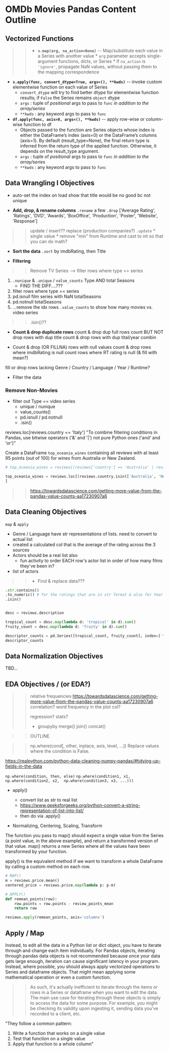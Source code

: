 # OMDb Movies Pandas Content Outline

## Vectorized Functions

>>* **`s.map(arg, na_action=None)`** -- Map/substitute each value in a Series with another value
    * `arg` parameter accepts single-argument functions, dicts, or Series
    * If `na_action` is `'ignore'`, propagate NaN values, without passing them to the mapping correspondence
* **`s.apply(func, convert_dtype=True, args=(), **kwds)`** -- invoke custom elementwise function on each value of Series
    * `convert_dtype` will try to find better dtype for elementwise function results; if `False` the Series remains `object` dtype
    * `args` : tuple of *positional* args to pass to `func` *in addition to the array/series*
    * `**kwds` : any keyword args to pass to `func`
* **`df.apply(func, axis=0, args=(), **kwds)`** -- apply row-wise or column-wise function to df
    * Objects passed to the function are Series objects whose index is either the DataFrame’s index (axis=0) or the DataFrame’s columns (axis=1). By default (result_type=None), the final return type is inferred from the return type of the applied function. Otherwise, it depends on the result_type argument.
    * `args` : tuple of *positional* args to pass to `func` *in addition to the array/series*
    * `**kwds` : any keyword args to pass to `func`


## Data Wrangling I Objectives

* auto-set the index on load
show that title would be no good bc not unique

* **Add, drop, & rename columns**
`.rename` a few
`.drop` ['Average Rating', 'Ratings', 'DVD', 'Awards', 'BoxOffice', 'Production', 'Poster', 'Website', 'Response']

>>update / insert??
>>replace (production companies?)
>>`.update`
    * single value
    * remove "min" from Runtime and cast to int so that you can do math?

* **Sort the data**
`.sort` by imdbRating, then Title

* **Filtering** 

>>Remove TV Series --> filter rows where type == series
1. `.nunique` & `.unique` / `value_counts` Type AND total Seasons
    * FIND THE DIFF....???
2. filter rows where type == series
3. pd.isnull film series with NaN totalSeasons
4. pd.notnull totalSeasons
5. ...remove the idx rows 
`.value_counts` to show how many movies vs. video series 

>>.isin()??


* **Count & drop duplicate rows**
count & drop dup full rows
count BUT NOT drop rows with dup title
count & drop rows with dup tital/year combin


* Count & drop (OR FILLNA) rows with null values
count & drop rows where imdbRating is null
count rows where RT rating is null (& fill with mean?)

fill or drop rows lacking Genre / Country / Language / Year / Runtime?


* Filter the data

### Remove Non-Movies

* filter out Type == video series
    * unique / nunique
    * value_counts()
    * pd.isnull / pd.notnull
    * .isin()

reviews.loc[reviews.country == 'Italy']
"To combine filtering conditions in Pandas, use bitwise operators ('&' and '|') not pure Python ones ('and' and 'or')"

Create a DataFrame `top_oceania_wines` containing all reviews with at least 95 points (out of 100) for wines from Australia or New Zealand.

```python
# top_oceania_wines = reviews[(reviews['country'] == 'Australia' | reviews['country'] == 'New Zealand') & (reviews['points'] >= 95)]

top_oceania_wines = reviews.loc[(reviews.country.isin(['Australia', 'New Zealand'])) & (reviews.points >= 95)
]
```


>>https://towardsdatascience.com/getting-more-value-from-the-pandas-value-counts-aa17230907a6


## Data Cleaning Objectives

`map` & `apply`

* Genre / Language have str representations of lists. need to convert to actual list
* created a calculated col that is the average of the rating across the 3 sources
* Actors should be a real list also
	* fun activity to order EACH row's actor list in order of how many films they've been in?
* list of actors

>>* Find & replace data???

```python
.str.contains()
.to_numeric() # for the ratings that are in str format & also for Year col
.isin()


desc = reviews.description

tropical_count = desc.map(lambda d: 'tropical' in d).sum()
fruity_count = desc.map(lambda d: 'fruity' in d).sum()

descriptor_counts = pd.Series([tropical_count, fruity_count], index=['tropical', 'fruity'])
descriptor_counts
```

## Data Normalization Objectives

TBD...

## EDA Objectives / (or EDA?)

>>relative frequencies
https://towardsdatascience.com/getting-more-value-from-the-pandas-value-counts-aa17230907a6
>>correlation?
>>word frequency in the plot col?
>>
>>regression?
>>stats?
>>
>>* groupyby
>>merge()
>>join()
>>concat()


>>OUTLINE

>>np.where(cond[, other, inplace, axis, level, …])	Replace values where the condition is False.

https://realpython.com/python-data-cleaning-numpy-pandas/#tidying-up-fields-in-the-data

`np.where(condition, then, else)`
`np.where(condition1, x1, 
        np.where(condition2, x2, 
            np.where(condition3, x3, ...)))`


* apply() 
    * convert list as str to real list
    * https://www.geeksforgeeks.org/python-convert-a-string-representation-of-list-into-list/
    * then do via .apply()

* Normalizing, Centering, Scaling, Transform

The function you pass to map() should expect a single value from the Series (a point value, in the above example), and return a transformed version of that value. map() returns a new Series where all the values have been transformed by your function.

apply() is the equivalent method if we want to transform a whole DataFrame by calling a custom method on each row.

```python
# MAP()
m = reviews.price.mean()
centered_price = reviews.price.map(lambda p: p-m)

# APPLY()
def remean_points(row):
    row.points = row.points - review_points_mean
    return row

reviews.apply(remean_points, axis='columns')
```





## Apply / Map

Instead, to edit all the data in a Python list or dict object, you have to iterate through and change each item individually. For Pandas objects, iterating through pandas data objects is not recommended because once your data gets large enough, iteration can cause significant latency in your program. Instead, where possible, you should always apply vectorized operations to Series and dataframe objects. That might mean applying some mathematical operation or even a custom function. 

>>As such, it's actually inefficient to iterate through the items or rows in a Series or dataframe when you want to edit the data. The main use case for iterating through these objects is simply to access the data for some purpose. For example, you might be checking its validity upon ingesting it, sending data you've recorded to a client, etc.

"They follow a common pattern:
1. Write a function that works on a single value
2. Test that function on a single value
3. Apply that function to a whole column"
